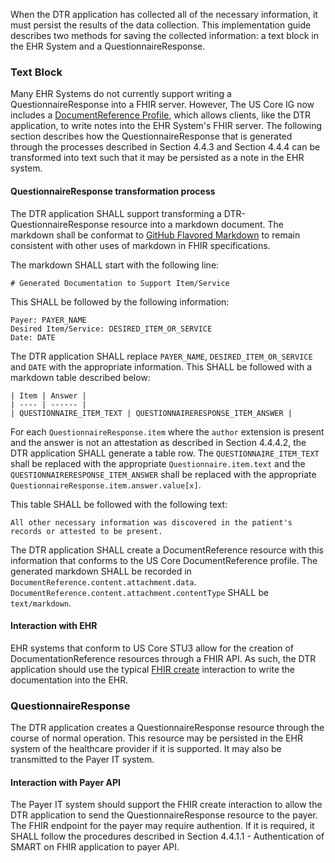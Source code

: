 When the DTR application has collected all of the necessary information, it must persist the results of the data collection. This implementation guide describes two methods for saving the collected information: a text block in the EHR System and a QuestionnaireResponse.

### Text Block
Many EHR Systems do not currently support writing a QuestionnaireResponse into a FHIR server. However, The US Core IG now includes a [DocumentReference Profile](https://build.fhir.org/ig/HL7/US-Core-R4/StructureDefinition-new-us-core-documentreference.html), which allows clients, like the DTR application, to write notes into the EHR System's FHIR server. The following section describes how the QuestionnaireResponse that is generated through the processes described in Section 4.4.3 and Section 4.4.4 can be transformed into text such that it may be persisted as a note in the EHR system.

#### QuestionnaireResponse transformation process
The DTR application SHALL support transforming a DTR-QuestionnaireResponse resource into a markdown document. The markdown shall be conformat to [GitHub Flavored Markdown](https://github.github.com/gfm/) to remain consistent with other uses of markdown in FHIR specifications.

The markdown SHALL start with the following line:

```
# Generated Documentation to Support Item/Service
```

This SHALL be followed by the following information:

```
Payer: PAYER_NAME
Desired Item/Service: DESIRED_ITEM_OR_SERVICE
Date: DATE
```

The DTR application SHALL replace `PAYER_NAME`, `DESIRED_ITEM_OR_SERVICE` and `DATE` with the appropriate information. This SHALL be followed with a markdown table described below:

```
| Item | Answer |
| ---- | ------ |
| QUESTIONNAIRE_ITEM_TEXT | QUESTIONNAIRERESPONSE_ITEM_ANSWER |
```

For each `QuestionnaireResponse.item` where the `author` extension is present and the answer is not an attestation as described in Section 4.4.4.2, the DTR application SHALL generate a table row. The `QUESTIONNAIRE_ITEM_TEXT` shall be replaced with the appropriate `Questionnaire.item.text` and the `QUESTIONNAIRERESPONSE_ITEM_ANSWER` shall be replaced with the appropriate `QuestionnaireResponse.item.answer.value[x]`.

This table SHALL be followed with the following text:

```
All other necessary information was discovered in the patient's records or attested to be present.
```

The DTR application SHALL create a DocumentReference resource with this information that conforms to the US Core DocumentReference profile. The generated markdown SHALL be recorded in `DocumentReference.content.attachment.data`. `DocumentReference.content.attachment.contentType` SHALL be `text/markdown`.

#### Interaction with EHR
EHR systems that conform to US Core STU3 allow for the creation of DocumentationReference resources through a FHIR API. As such, the DTR application should use the typical [FHIR create](http://hl7.org/fhir/R4/http.html#create) interaction to write the documentation into the EHR.

### QuestionnaireResponse
The DTR application creates a QuestionnaireResponse resource through the course of normal operation. This resource may be persisted in the EHR system of the healthcare provider if it is supported. It may also be transmitted to the Payer IT system.

#### Interaction with Payer API
The Payer IT system should support the FHIR create interaction to allow the DTR application to send the QuestionnaireResponse resource to the payer. The FHIR endpoint for the payer may require authention. If it is required, it SHALL follow the procedures described in Section 4.4.1.1 - Authentication of SMART on FHIR application to payer API.